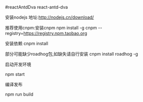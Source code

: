 #reactAntdDva
react-antd-dva

安装nodejs 地址:http://nodejs.cn/download/ 

推荐使用cnpm:安装cnpm npm install -g cnpm --registry=https://registry.npm.taobao.org

安装依赖 cnpm install

部分可能缺少roadhog包,如缺失请自行安装 cnpm install roadhog -g

启动开发环境

npm start

编译发布

npm run build

